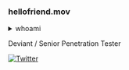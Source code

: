 ### hellofriend.mov

<details>
  <summary>whoami</summary>
 </details>

Deviant / Senior Penetration Tester

[![Twitter](http://www.hackthebox.eu/badge/image/96780)](https://app.hackthebox.eu/profile/96780)
